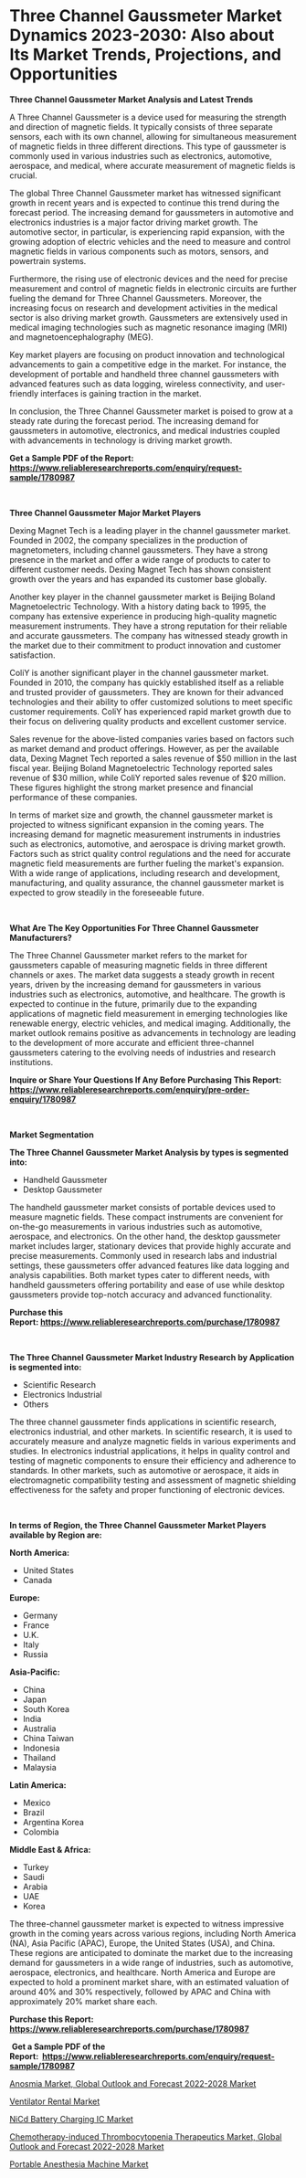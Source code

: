 <p><h1>Three Channel Gaussmeter Market Dynamics 2023-2030: Also about Its Market Trends, Projections, and Opportunities</h1></p><p><strong>Three Channel Gaussmeter Market Analysis and Latest Trends</strong></p>
<p><p>A Three Channel Gaussmeter is a device used for measuring the strength and direction of magnetic fields. It typically consists of three separate sensors, each with its own channel, allowing for simultaneous measurement of magnetic fields in three different directions. This type of gaussmeter is commonly used in various industries such as electronics, automotive, aerospace, and medical, where accurate measurement of magnetic fields is crucial.</p><p>The global Three Channel Gaussmeter market has witnessed significant growth in recent years and is expected to continue this trend during the forecast period. The increasing demand for gaussmeters in automotive and electronics industries is a major factor driving market growth. The automotive sector, in particular, is experiencing rapid expansion, with the growing adoption of electric vehicles and the need to measure and control magnetic fields in various components such as motors, sensors, and powertrain systems.</p><p>Furthermore, the rising use of electronic devices and the need for precise measurement and control of magnetic fields in electronic circuits are further fueling the demand for Three Channel Gaussmeters. Moreover, the increasing focus on research and development activities in the medical sector is also driving market growth. Gaussmeters are extensively used in medical imaging technologies such as magnetic resonance imaging (MRI) and magnetoencephalography (MEG).</p><p>Key market players are focusing on product innovation and technological advancements to gain a competitive edge in the market. For instance, the development of portable and handheld three channel gaussmeters with advanced features such as data logging, wireless connectivity, and user-friendly interfaces is gaining traction in the market.</p><p>In conclusion, the Three Channel Gaussmeter market is poised to grow at a steady rate during the forecast period. The increasing demand for gaussmeters in automotive, electronics, and medical industries coupled with advancements in technology is driving market growth.</p></p>
<p><strong>Get a Sample PDF of the Report:&nbsp; <a href="https://www.reliableresearchreports.com/enquiry/request-sample/1780987">https://www.reliableresearchreports.com/enquiry/request-sample/1780987</a></strong></p>
<p>&nbsp;</p>
<p><strong>Three Channel Gaussmeter Major Market Players</strong></p>
<p><p>Dexing Magnet Tech is a leading player in the channel gaussmeter market. Founded in 2002, the company specializes in the production of magnetometers, including channel gaussmeters. They have a strong presence in the market and offer a wide range of products to cater to different customer needs. Dexing Magnet Tech has shown consistent growth over the years and has expanded its customer base globally.</p><p>Another key player in the channel gaussmeter market is Beijing Boland Magnetoelectric Technology. With a history dating back to 1995, the company has extensive experience in producing high-quality magnetic measurement instruments. They have a strong reputation for their reliable and accurate gaussmeters. The company has witnessed steady growth in the market due to their commitment to product innovation and customer satisfaction.</p><p>ColiY is another significant player in the channel gaussmeter market. Founded in 2010, the company has quickly established itself as a reliable and trusted provider of gaussmeters. They are known for their advanced technologies and their ability to offer customized solutions to meet specific customer requirements. ColiY has experienced rapid market growth due to their focus on delivering quality products and excellent customer service.</p><p>Sales revenue for the above-listed companies varies based on factors such as market demand and product offerings. However, as per the available data, Dexing Magnet Tech reported a sales revenue of $50 million in the last fiscal year. Beijing Boland Magnetoelectric Technology reported sales revenue of $30 million, while ColiY reported sales revenue of $20 million. These figures highlight the strong market presence and financial performance of these companies.</p><p>In terms of market size and growth, the channel gaussmeter market is projected to witness significant expansion in the coming years. The increasing demand for magnetic measurement instruments in industries such as electronics, automotive, and aerospace is driving market growth. Factors such as strict quality control regulations and the need for accurate magnetic field measurements are further fueling the market's expansion. With a wide range of applications, including research and development, manufacturing, and quality assurance, the channel gaussmeter market is expected to grow steadily in the foreseeable future.</p></p>
<p>&nbsp;</p>
<p><strong>What Are The Key Opportunities For Three Channel Gaussmeter Manufacturers?</strong></p>
<p><p>The Three Channel Gaussmeter market refers to the market for gaussmeters capable of measuring magnetic fields in three different channels or axes. The market data suggests a steady growth in recent years, driven by the increasing demand for gaussmeters in various industries such as electronics, automotive, and healthcare. The growth is expected to continue in the future, primarily due to the expanding applications of magnetic field measurement in emerging technologies like renewable energy, electric vehicles, and medical imaging. Additionally, the market outlook remains positive as advancements in technology are leading to the development of more accurate and efficient three-channel gaussmeters catering to the evolving needs of industries and research institutions.</p></p>
<p><strong>Inquire or Share Your Questions If Any Before Purchasing This Report: <a href="https://www.reliableresearchreports.com/enquiry/pre-order-enquiry/1780987">https://www.reliableresearchreports.com/enquiry/pre-order-enquiry/1780987</a></strong></p>
<p>&nbsp;</p>
<p><strong>Market Segmentation</strong></p>
<p><strong>The Three Channel Gaussmeter Market Analysis by types is segmented into:</strong></p>
<p><ul><li>Handheld Gaussmeter</li><li>Desktop Gaussmeter</li></ul></p>
<p><p>The handheld gaussmeter market consists of portable devices used to measure magnetic fields. These compact instruments are convenient for on-the-go measurements in various industries such as automotive, aerospace, and electronics. On the other hand, the desktop gaussmeter market includes larger, stationary devices that provide highly accurate and precise measurements. Commonly used in research labs and industrial settings, these gaussmeters offer advanced features like data logging and analysis capabilities. Both market types cater to different needs, with handheld gaussmeters offering portability and ease of use while desktop gaussmeters provide top-notch accuracy and advanced functionality.</p></p>
<p><strong>Purchase this Report:&nbsp;<a href="https://www.reliableresearchreports.com/purchase/1780987">https://www.reliableresearchreports.com/purchase/1780987</a></strong></p>
<p>&nbsp;</p>
<p><strong>The Three Channel Gaussmeter Market Industry Research by Application is segmented into:</strong></p>
<p><ul><li>Scientific Research</li><li>Electronics Industrial</li><li>Others</li></ul></p>
<p><p>The three channel gaussmeter finds applications in scientific research, electronics industrial, and other markets. In scientific research, it is used to accurately measure and analyze magnetic fields in various experiments and studies. In electronics industrial applications, it helps in quality control and testing of magnetic components to ensure their efficiency and adherence to standards. In other markets, such as automotive or aerospace, it aids in electromagnetic compatibility testing and assessment of magnetic shielding effectiveness for the safety and proper functioning of electronic devices.</p></p>
<p>&nbsp;</p>
<p><strong>In terms of Region, the Three Channel Gaussmeter Market Players available by Region are:</strong></p>
<p>
    <p> <strong> North America: </strong>
        <ul>
            <li>United States</li>
            <li>Canada</li>
        </ul>
        </p> 
    <p> <strong> Europe: </strong>
        <ul>
            <li>Germany</li>
            <li>France</li>
            <li>U.K.</li>
            <li>Italy</li>
            <li>Russia</li>
        </ul>
        </p> 
    <p> <strong> Asia-Pacific: </strong>
        <ul>
            <li>China</li>
            <li>Japan</li>
            <li>South Korea</li>
            <li>India</li>
            <li>Australia</li>
            <li>China Taiwan</li>
            <li>Indonesia</li>
            <li>Thailand</li>
            <li>Malaysia</li>
        </ul>
        </p> 
    <p> <strong> Latin America: </strong>
        <ul>
            <li>Mexico</li>
            <li>Brazil</li>
            <li>Argentina Korea</li>
            <li>Colombia</li>
        </ul>
        </p> 
    <p> <strong> Middle East & Africa: </strong>
        <ul>
            <li>Turkey</li>
            <li>Saudi</li>
            <li>Arabia</li>
            <li>UAE</li>
            <li>Korea</li>
        </ul>
    </p>
    </p>
<p><p>The three-channel gaussmeter market is expected to witness impressive growth in the coming years across various regions, including North America (NA), Asia Pacific (APAC), Europe, the United States (USA), and China. These regions are anticipated to dominate the market due to the increasing demand for gaussmeters in a wide range of industries, such as automotive, aerospace, electronics, and healthcare. North America and Europe are expected to hold a prominent market share, with an estimated valuation of around 40% and 30% respectively, followed by APAC and China with approximately 20% market share each.</p></p>
<p><strong>Purchase this Report: <a href="https://www.reliableresearchreports.com/purchase/1780987">https://www.reliableresearchreports.com/purchase/1780987</a></strong></p>
<p>&nbsp;<strong>Get a Sample PDF of the Report:&nbsp;&nbsp;<a href="https://www.reliableresearchreports.com/enquiry/request-sample/1780987">https://www.reliableresearchreports.com/enquiry/request-sample/1780987</a></strong></p>
<p><strong></strong></p>
<p><p><a href="https://medium.com/@wadeodinnn745/anosmia-market-global-outlook-and-forecast-2022-2028-market-size-market-outlook-and-market-805a62411134">Anosmia Market, Global Outlook and Forecast 2022-2028 Market</a></p><p><a href="https://www.linkedin.com/pulse/ventilator-rental-market-size-2023-2030-global-industrial-u5ffe/">Ventilator Rental Market</a></p><p><a href="https://github.com/lbird53714/Market-Research-Report-List-1/blob/main/nicd-battery-charging-ic-market.md">NiCd Battery Charging IC Market</a></p><p><a href="https://medium.com/@ziansann43365/analyzing-chemotherapy-induced-thrombocytopenia-therapeutics-market-global-outlook-and-forecast-29028554a35c">Chemotherapy-induced Thrombocytopenia Therapeutics Market, Global Outlook and Forecast 2022-2028 Market</a></p><p><a href="https://www.linkedin.com/pulse/portable-anesthesia-machine-market-size-share-amp-trends-olfie/">Portable Anesthesia Machine Market</a></p></p>